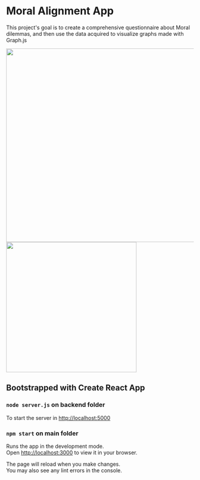 # Moral Alignment App
This project's goal is to create a comprehensive questionnaire about Moral dilemmas,
and then use the data acquired to visualize graphs made with Graph.js

<img src="https://github.com/user-attachments/assets/69887a29-1242-4897-91ec-5b1855951593" width="520">
<img src="https://github.com/user-attachments/assets/7d3bb71a-f8d4-4730-9403-223effc3f799" width="350" > 

## Bootstrapped with Create React App
### `node server.js` on backend folder
To start the server in [http://localhost:5000](http://localhost:5000)

### `npm start` on main folder
Runs the app in the development mode.\
Open [http://localhost:3000](http://localhost:3000) to view it in your browser.

The page will reload when you make changes.\
You may also see any lint errors in the console.
